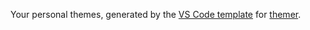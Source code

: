 Your personal themes, generated by the [VS Code template](https://github.com/themerdev/themer/tree/main/cli/packages/themer-vscode) for [themer](https://github.com/themerdev/themer).